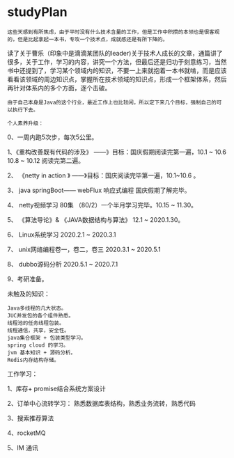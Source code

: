 # studyPlan
    这些天感到有所焦虑，由于平时没有什么技术含量的工作，但是工作中积攒的本领也是很客观的，但是比起拿起一本书，专攻一个技术点，成就感还是有所下降的。
读了关于曹乐（印象中是滴滴某团队的leader)关于技术人成长的文章，通篇讲了很多，关于工作，学习的内容，讲究一个方法，但最后还是归功于刻意练习，当然书中还提到了，学习某个领域内的知识，不要一上来就抱着一本书就啃，而是应该看看该领域的周边知识点，掌握所在技术领域的知识点，形成一个框架体系，然后再针对体系内的多个方面，逐个击破。
    
    由于自己本身是Java的这个行业，最近工作上也比较闲，所以定下来几个目标，强制自己的可以执行下去。
    
    个人素养升级：
0、一周内跑5次步，每次5公里。
    
1、《重构改善既有代码的涉及》 ——》目标：国庆假期阅读完第一遍，10.1 ~ 10.6   10.8 ~ 10.12 阅读完第二遍。

2、 《netty in action 》     ——》目标：国庆阅读完毕第一遍，10.1~10.6 。  
 
3、 java springBoot—— webFlux 响应式编程  国庆假期了解完毕。

4、 netty视频学习 80集   （80/2）一个半月学习完毕。10.15 ~ 11.30。

5、 《算法导论》& 《JAVA数据结构与算法》 12.1 ~ 2020.1.30。

6、 Linux系统学习    2020.2.1 ~ 2020.3.1

7、 unix网络编程卷一，卷二，卷三   2020.3.1 ~ 2020.5.1

8、 dubbo源码分析  2020.5.1 ~ 2020.7.1

9、考研准备。

未触及的知识：

    Java多线程的几大状态。
    JUC并发包的各个组件熟悉。
    线程池的任务线程包装。
    线程通信，共享，安全性。
    java集合框架 + 包装类型学习。
    spring cloud 的学习。
    jvm 基本知识 + 源码分析。
    Redis内存结构存储。
    
    
 工作学习：
 
 1、库存+ promise结合系统方案设计
 
 2、订单中心流转学习： 熟悉数据库表结构，熟悉业务流转，熟悉代码
 
 3、搜索推荐算法 
 
 4、rocketMQ
 
 5、IM 通讯
 
